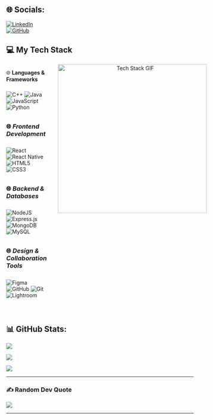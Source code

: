 
## 🌐 Socials:
 
[![LinkedIn](https://img.shields.io/badge/LinkedIn-%230077B5.svg?logo=linkedin&logoColor=white)](https://www.linkedin.com/in/chaitanya-rane-aaba03332?utm_source=share&utm_campaign=share_via&utm_content=profile&utm_medium=android_app)  
[![GitHub](https://img.shields.io/badge/GitHub-%23121011.svg?logo=github&logoColor=white)](https://github.com/ChxitanyaR7)

  





## 💻 My Tech Stack

<div style="display: flex; justify-content: space-between; align-items: flex-start; gap: 30px;">

  <!-- Tech Stack Icons -->
  <div style="flex: 1; display: flex; flex-wrap: wrap; gap: 10px; justify-content: flex-start;">

  🌐 **Languages & Frameworks**  
<div>
  <img src="https://img.shields.io/badge/c++-%2300599C.svg?style=for-the-badge&logo=c%2B%2B&logoColor=white" alt="C++">
  <img src="https://img.shields.io/badge/java-%23ED8B00.svg?style=for-the-badge&logo=openjdk&logoColor=white" alt="Java">
  <img src="https://img.shields.io/badge/javascript-%23323330.svg?style=for-the-badge&logo=javascript&logoColor=%23F7DF1E" alt="JavaScript">
  <img src="https://img.shields.io/badge/python-3670A0?style=for-the-badge&logo=python&logoColor=ffdd54" alt="Python">
</div>
    
  ### 🌐 *Frontend Development*  
<div>
  <img src="https://img.shields.io/badge/react-%2320232a.svg?style=for-the-badge&logo=react&logoColor=%2361DAFB" alt="React">
  <img src="https://img.shields.io/badge/react_native-%2320232a.svg?style=for-the-badge&logo=react&logoColor=%2361DAFB" alt="React Native">
  <img src="https://img.shields.io/badge/html5-%23E34F26.svg?style=for-the-badge&logo=html5&logoColor=white" alt="HTML5">
  <img src="https://img.shields.io/badge/css3-%231572B6.svg?style=for-the-badge&logo=css3&logoColor=white" alt="CSS3">
</div>

### 🌐 *Backend & Databases*  
<div>
  <img src="https://img.shields.io/badge/node.js-6DA55F?style=for-the-badge&logo=node.js&logoColor=white" alt="NodeJS">
  <img src="https://img.shields.io/badge/express.js-%23404d59.svg?style=for-the-badge&logo=express&logoColor=%2361DAFB" alt="Express.js">
  <img src="https://img.shields.io/badge/MongoDB-%234ea94b.svg?style=for-the-badge&logo=mongodb&logoColor=white" alt="MongoDB">
  <img src="https://img.shields.io/badge/mysql-4479A1.svg?style=for-the-badge&logo=mysql&logoColor=white" alt="MySQL">
</div>

### 🌐 *Design & Collaboration Tools*  
<div>
  <img src="https://img.shields.io/badge/figma-%23F24E1E.svg?style=for-the-badge&logo=figma&logoColor=white" alt="Figma">
  <img src="https://img.shields.io/badge/github-%23121011.svg?style=for-the-badge&logo=github&logoColor=white" alt="GitHub">
  <img src="https://img.shields.io/badge/git-%23F05033.svg?style=for-the-badge&logo=git&logoColor=white" alt="Git">
  <img src="https://img.shields.io/badge/Adobe%20Lightroom-31A8FF.svg?style=for-the-badge&logo=Adobe%20Lightroom&logoColor=white" alt="Lightroom">
</div>

---


  <!-- GIF beside Tech Stack -->
 </div>

  <!-- GIF beside Tech Stack -->
  <div style="flex: 0.5; text-align: center;">
    <img src="https://gist.githubusercontent.com/theAdityaNVS/f5b585d1082da2dffffea32434f37956/raw/7f9552d0a179b4f84059259fa878199e369b069c/GitHub-logo.gif" height="400" alt="Tech Stack GIF" />
  </div>
  
</div>
  


## 📊 GitHub Stats:
![](https://github-readme-stats.vercel.app/api?username=ChxitanyaR7&theme=blue-green&hide_border=false&include_all_commits=false&count_private=false)<br/>

![](https://github-readme-streak-stats.herokuapp.com/?user=ChxitanyaR7&theme=blue-green&hide_border=false)<br/>

![](https://github-readme-stats.vercel.app/api/top-langs/?username=ChxitanyaR7&theme=blue-green&hide_border=false&include_all_commits=false&count_private=false&layout=compact)

---

### ✍ Random Dev Quote
![](https://quotes-github-readme.vercel.app/api?type=horizontal&theme=radical)

---

<!-- Proudly created with GPRM ( https://gprm.itsvg.in ) -->
